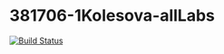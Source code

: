 # 381706-1Kolesova-allLabs

[![Build Status](https://travis-ci.org/381706-1KolesovaChristina/381706-1Kolesova-allLabs.svg?branch=newBranch)](https://travis-ci.org/381706-1KolesovaChristina/381706-1Kolesova-allLabs)
